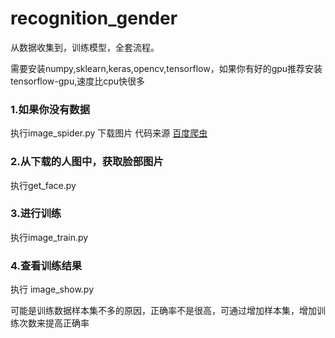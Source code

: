 # recognition_gender
从数据收集到，训练模型，全套流程。

需要安装numpy,sklearn,keras,opencv,tensorflow，如果你有好的gpu推荐安装tensorflow-gpu,速度比cpu快很多

### 1.如果你没有数据
执行image_spider.py 下载图片 代码来源 [百度爬虫](https://github.com/kong36088/BaiduImageSpider )

### 2.从下载的人图中，获取脸部图片
执行get_face.py

### 3.进行训练
执行image_train.py

### 4.查看训练结果
执行 image_show.py


可能是训练数据样本集不多的原因，正确率不是很高，可通过增加样本集，增加训练次数来提高正确率
